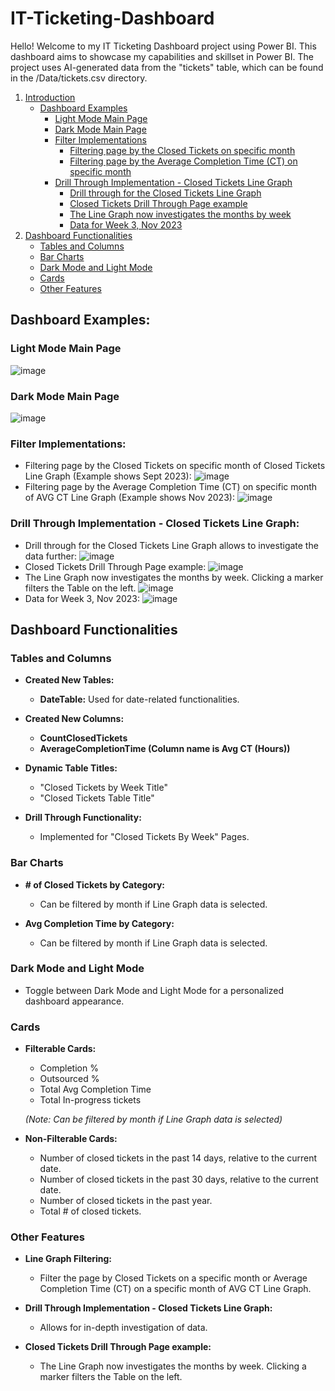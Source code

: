 # IT-Ticketing-Dashboard

Hello! Welcome to my IT Ticketing Dashboard project using Power BI. This dashboard aims to showcase my capabilities and skillset in Power BI. The project uses AI-generated data from the "tickets" table, which can be found in the /Data/tickets.csv directory.

1. [Introduction](#introduction)
   - [Dashboard Examples](#dashboard-examples)
     - [Light Mode Main Page](#light-mode-main-page)
     - [Dark Mode Main Page](#dark-mode-main-page)
     - [Filter Implementations](#filter-implementations)
       - [Filtering page by the Closed Tickets on specific month](#filtering-page-by-the-closed-tickets-on-specific-month)
       - [Filtering page by the Average Completion Time (CT) on specific month](#filtering-page-by-the-average-completion-time-ct-on-specific-month)
     - [Drill Through Implementation - Closed Tickets Line Graph](#drill-through-implementation---closed-tickets-line-graph)
       - [Drill through for the Closed Tickets Line Graph](#drill-through-for-the-closed-tickets-line-graph)
       - [Closed Tickets Drill Through Page example](#closed-tickets-drill-through-page-example)
       - [The Line Graph now investigates the months by week](#the-line-graph-now-investigates-the-months-by-week)
       - [Data for Week 3, Nov 2023](#data-for-week-3-nov-2023)
2. [Dashboard Functionalities](#dashboard-functionalities)
   - [Tables and Columns](#tables-and-columns)
   - [Bar Charts](#bar-charts)
   - [Dark Mode and Light Mode](#dark-mode-and-light-mode)
   - [Cards](#cards)
   - [Other Features](#other-features)
     
## Dashboard Examples:
### Light Mode Main Page
![image](https://github.com/Dfria/IT-Ticketing-Dashboard/assets/90019629/d61d8e63-8f9e-4dc4-8feb-28ff4cfba5e3)

### Dark Mode Main Page
![image](https://github.com/Dfria/IT-Ticketing-Dashboard/assets/90019629/16720993-96bc-4886-99bf-5e205e72ebbf)

### Filter Implementations:
- Filtering page by the Closed Tickets on specific month of Closed Tickets Line Graph (Example shows Sept 2023):
![image](https://github.com/Dfria/IT-Ticketing-Dashboard/assets/90019629/e1ed877d-dc7f-4d77-8786-be32b66b00d6)
- Filtering page by the Average Completion Time (CT) on specific month of AVG CT Line Graph (Example shows Nov 2023):
![image](https://github.com/Dfria/IT-Ticketing-Dashboard/assets/90019629/787bcf27-3b86-4cc7-ae2d-94cfee601405)

### Drill Through Implementation - Closed Tickets Line Graph:
- Drill through for the Closed Tickets Line Graph allows to investigate the data further:
![image](https://github.com/Dfria/IT-Ticketing-Dashboard/assets/90019629/1f3e4e30-7b8c-4981-a220-ae09ddafc2c1)
- Closed Tickets Drill Through Page example:
![image](https://github.com/Dfria/IT-Ticketing-Dashboard/assets/90019629/aa5f220a-708e-4203-aaa3-d9a216e2c65e)
- The Line Graph now investigates the months by week. Clicking a marker filters the Table on the left.
![image](https://github.com/Dfria/IT-Ticketing-Dashboard/assets/90019629/e2e64512-ee99-4f4d-8aff-c9ca59059740)
- Data for Week 3, Nov 2023:
![image](https://github.com/Dfria/IT-Ticketing-Dashboard/assets/90019629/0c187405-b389-4e4e-9918-39bec3b29669)

## Dashboard Functionalities

### Tables and Columns

- **Created New Tables:**
  - **DateTable:** Used for date-related functionalities.

- **Created New Columns:**
  - **CountClosedTickets**
  - **AverageCompletionTime (Column name is Avg CT (Hours))**
  
- **Dynamic Table Titles:**
  - "Closed Tickets by Week Title"
  - "Closed Tickets Table Title"
  
- **Drill Through Functionality:**
  - Implemented for "Closed Tickets By Week" Pages.

### Bar Charts

- **# of Closed Tickets by Category:**
  - Can be filtered by month if Line Graph data is selected.

- **Avg Completion Time by Category:**
  - Can be filtered by month if Line Graph data is selected.

### Dark Mode and Light Mode

- Toggle between Dark Mode and Light Mode for a personalized dashboard appearance.

### Cards

- **Filterable Cards:**
  - Completion %
  - Outsourced %
  - Total Avg Completion Time
  - Total In-progress tickets

  *(Note: Can be filtered by month if Line Graph data is selected)*

- **Non-Filterable Cards:**
  - Number of closed tickets in the past 14 days, relative to the current date.
  - Number of closed tickets in the past 30 days, relative to the current date.
  - Number of closed tickets in the past year.
  - Total # of closed tickets.

### Other Features

- **Line Graph Filtering:**
  - Filter the page by Closed Tickets on a specific month or Average Completion Time (CT) on a specific month of AVG CT Line Graph.

- **Drill Through Implementation - Closed Tickets Line Graph:**
  - Allows for in-depth investigation of data.

- **Closed Tickets Drill Through Page example:**
  - The Line Graph now investigates the months by week. Clicking a marker filters the Table on the left.












